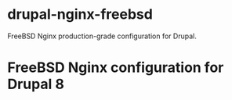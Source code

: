 # drupal-nginx-freebsd
FreeBSD Nginx production-grade configuration for Drupal.

# FreeBSD Nginx configuration for Drupal 8

